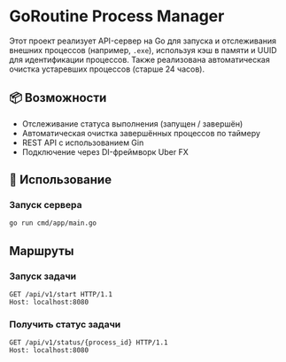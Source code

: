 # GoRoutine Process Manager

Этот проект реализует API-сервер на Go для запуска и отслеживания внешних процессов (например, `.exe`), используя кэш в памяти и UUID для идентификации процессов. Также реализована автоматическая очистка устаревших процессов (старше 24 часов).

## 📦 Возможности

- Отслеживание статуса выполнения (запущен / завершён)
- Автоматическая очистка завершённых процессов по таймеру
- REST API с использованием Gin
- Подключение через DI-фреймворк Uber FX

## 🚀 Использование

### Запуск сервера

```bash
go run cmd/app/main.go
```

## Маршруты 

### Запуск задачи

```
GET /api/v1/start HTTP/1.1
Host: localhost:8080
```

### Получить статус задачи

```
GET /api/v1/status/{process_id} HTTP/1.1
Host: localhost:8080
```
